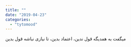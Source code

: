 ```yaml
---
title: ""
date: "2019-04-23"
categories: 
  - "tytomood"
---
```


میگفت به همدیگه قول ندین، اعتماد بدین، تا نیازی نباشه قول بدین

